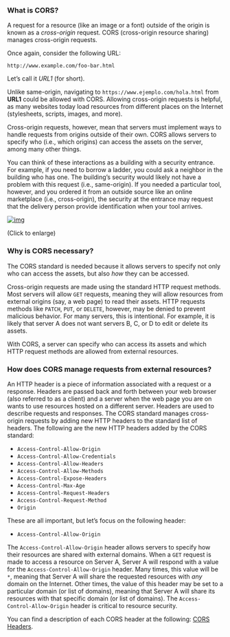 ### What is CORS?

A request for a resource (like an image or a font) outside of the origin is known as a *cross-origin* request. CORS (cross-origin resource sharing) manages cross-origin requests.

Once again, consider the following URL:

```
http://www.example.com/foo-bar.html
```

Let’s call it *URL1* (for short).

Unlike same-origin, navigating to `https://www.ejemplo.com/hola.html` from **URL1** could be allowed with CORS. Allowing cross-origin requests is helpful,  as many websites today load resources from different places on the  Internet (stylesheets, scripts, images, and more).

Cross-origin requests, however,  mean that servers must implement ways to handle requests from origins  outside of their own. CORS allows servers to specify who (i.e., which  origins) can access the assets on the server, among many other things.

You can think of these interactions as a building with a security entrance. For example, if you need to  borrow a ladder, you could ask a neighbor in the building who has one.  The building’s security would likely not have a problem with this  request (i.e., same-origin). If you needed a particular tool, however,  and you ordered it from an outside source like an online marketplace  (i.e., cross-origin), the security at the entrance may request that the  delivery person provide identification when your tool arrives.

[![img](https://content.codecademy.com/articles/what-is-cors/cross-origin.svg)](https://content.codecademy.com/articles/what-is-cors/cross-origin.svg)

(Click to enlarge)

### Why is CORS necessary?

The CORS standard is needed because it allows servers to specify not only who can access the assets, but also *how* they can be accessed. 

Cross-origin requests are made using the standard HTTP request methods. Most servers will allow `GET` requests, meaning they will allow resources from external origins (say, a web page) to read their assets. HTTP requests methods like `PATCH`, `PUT`, or `DELETE`, however, may be denied to prevent malicious behavior. For many servers, this is intentional. For example, it is likely that server A does not  want servers B, C, or D to edit or delete its assets.

With CORS, a server can specify who can access its assets and which HTTP request methods are allowed from external resources.

### How does CORS manage requests from external resources?

 An HTTP header is a piece of  information associated with a request or a response. Headers are passed  back and forth between your web browser (also referred to as a client)  and a server when the web page you are on wants to use resources hosted  on a different server. Headers are used to describe requests and  responses. The CORS standard manages cross-origin requests by adding new HTTP headers to the standard list of headers. The following are the new HTTP headers added by the CORS standard:

- `Access-Control-Allow-Origin`
- `Access-Control-Allow-Credentials`
- `Access-Control-Allow-Headers`
- `Access-Control-Allow-Methods`
- `Access-Control-Expose-Headers`
- `Access-Control-Max-Age`
- `Access-Control-Request-Headers`
- `Access-Control-Request-Method`
- `Origin`

These are all important, but let’s focus on the following header:

- `Access-Control-Allow-Origin`

The `Access-Control-Allow-Origin` header allows servers to specify how their resources are shared with external domains. When a `GET` request is made to access a resource on Server A, Server A will respond with a value for the `Access-Control-Allow-Origin` header. Many times, this value will be `*`, meaning that Server A will share the requested resources with *any* domain on the Internet. Other times, the value of this header may be  set to a particular domain (or list of domains), meaning that Server A  will share its resources with that specific domain (or list of domains). The `Access-Control-Allow-Origin` header is critical to resource security.

You can find a description of each CORS header at the following: [CORS Headers](https://developer.mozilla.org/en-US/docs/Web/HTTP/Headers#CORS).